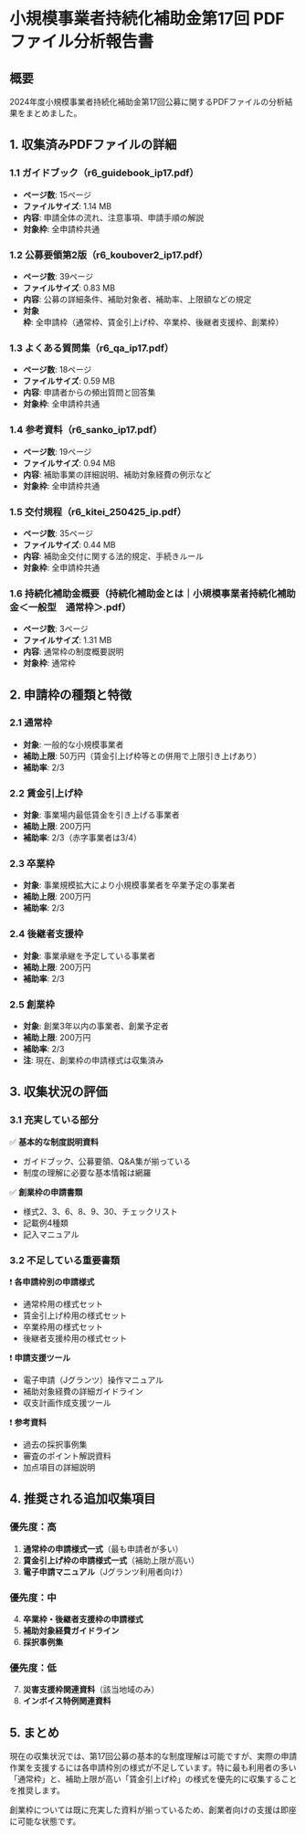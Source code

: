 # 小規模事業者持続化補助金第17回 PDFファイル分析報告書

## 概要
2024年度小規模事業者持続化補助金第17回公募に関するPDFファイルの分析結果をまとめました。

## 1. 収集済みPDFファイルの詳細

### 1.1 ガイドブック（r6_guidebook_ip17.pdf）
- **ページ数**: 15ページ
- **ファイルサイズ**: 1.14 MB
- **内容**: 申請全体の流れ、注意事項、申請手順の解説
- **対象枠**: 全申請枠共通

### 1.2 公募要領第2版（r6_koubover2_ip17.pdf）
- **ページ数**: 39ページ
- **ファイルサイズ**: 0.83 MB
- **内容**: 公募の詳細条件、補助対象者、補助率、上限額などの規定
- **対象枠**: 全申請枠（通常枠、賃金引上げ枠、卒業枠、後継者支援枠、創業枠）

### 1.3 よくある質問集（r6_qa_ip17.pdf）
- **ページ数**: 18ページ
- **ファイルサイズ**: 0.59 MB
- **内容**: 申請者からの頻出質問と回答集
- **対象枠**: 全申請枠共通

### 1.4 参考資料（r6_sanko_ip17.pdf）
- **ページ数**: 19ページ
- **ファイルサイズ**: 0.94 MB
- **内容**: 補助事業の詳細説明、補助対象経費の例示など
- **対象枠**: 全申請枠共通

### 1.5 交付規程（r6_kitei_250425_ip.pdf）
- **ページ数**: 35ページ
- **ファイルサイズ**: 0.44 MB
- **内容**: 補助金交付に関する法的規定、手続きルール
- **対象枠**: 全申請枠共通

### 1.6 持続化補助金概要（持続化補助金とは｜小規模事業者持続化補助金＜一般型　通常枠＞.pdf）
- **ページ数**: 3ページ
- **ファイルサイズ**: 1.31 MB
- **内容**: 通常枠の制度概要説明
- **対象枠**: 通常枠

## 2. 申請枠の種類と特徴

### 2.1 通常枠
- **対象**: 一般的な小規模事業者
- **補助上限**: 50万円（賃金引上げ枠等との併用で上限引き上げあり）
- **補助率**: 2/3

### 2.2 賃金引上げ枠
- **対象**: 事業場内最低賃金を引き上げる事業者
- **補助上限**: 200万円
- **補助率**: 2/3（赤字事業者は3/4）

### 2.3 卒業枠
- **対象**: 事業規模拡大により小規模事業者を卒業予定の事業者
- **補助上限**: 200万円
- **補助率**: 2/3

### 2.4 後継者支援枠
- **対象**: 事業承継を予定している事業者
- **補助上限**: 200万円
- **補助率**: 2/3

### 2.5 創業枠
- **対象**: 創業3年以内の事業者、創業予定者
- **補助上限**: 200万円
- **補助率**: 2/3
- **注**: 現在、創業枠の申請様式は収集済み

## 3. 収集状況の評価

### 3.1 充実している部分
✅ **基本的な制度説明資料**
- ガイドブック、公募要領、Q&A集が揃っている
- 制度の理解に必要な基本情報は網羅

✅ **創業枠の申請書類**
- 様式2、3、6、8、9、30、チェックリスト
- 記載例4種類
- 記入マニュアル

### 3.2 不足している重要書類

❗ **各申請枠別の申請様式**
- 通常枠用の様式セット
- 賃金引上げ枠用の様式セット
- 卒業枠用の様式セット
- 後継者支援枠用の様式セット

❗ **申請支援ツール**
- 電子申請（Jグランツ）操作マニュアル
- 補助対象経費の詳細ガイドライン
- 収支計画作成支援ツール

❗ **参考資料**
- 過去の採択事例集
- 審査のポイント解説資料
- 加点項目の詳細説明

## 4. 推奨される追加収集項目

### 優先度：高
1. **通常枠の申請様式一式**（最も申請者が多い）
2. **賃金引上げ枠の申請様式一式**（補助上限が高い）
3. **電子申請マニュアル**（Jグランツ利用者向け）

### 優先度：中
4. **卒業枠・後継者支援枠の申請様式**
5. **補助対象経費ガイドライン**
6. **採択事例集**

### 優先度：低
7. **災害支援枠関連資料**（該当地域のみ）
8. **インボイス特例関連資料**

## 5. まとめ

現在の収集状況では、第17回公募の基本的な制度理解は可能ですが、実際の申請作業を支援するには各申請枠別の様式が不足しています。特に最も利用者の多い「通常枠」と、補助上限が高い「賃金引上げ枠」の様式を優先的に収集することを推奨します。

創業枠については既に充実した資料が揃っているため、創業者向けの支援は即座に可能な状態です。